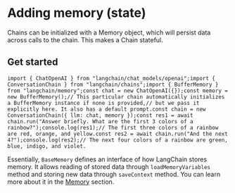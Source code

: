 Adding memory (state)
=====================

Chains can be initialized with a Memory object, which will persist data across calls to the chain. This makes a Chain stateful.

Get started[​](#get-started "Direct link to Get started")
---------------------------------------------------------

    import { ChatOpenAI } from "langchain/chat_models/openai";import { ConversationChain } from "langchain/chains";import { BufferMemory } from "langchain/memory";const chat = new ChatOpenAI({});const memory = new BufferMemory();// This particular chain automatically initializes a BufferMemory instance if none is provided,// but we pass it explicitly here. It also has a default prompt.const chain = new ConversationChain({ llm: chat, memory });const res1 = await chain.run("Answer briefly. What are the first 3 colors of a rainbow?");console.log(res1);// The first three colors of a rainbow are red, orange, and yellow.const res2 = await chain.run("And the next 4?");console.log(res2);// The next four colors of a rainbow are green, blue, indigo, and violet.

Essentially, `BaseMemory` defines an interface of how LangChain stores memory. It allows reading of stored data through `loadMemoryVariables` method and storing new data through `saveContext` method. You can learn more about it in the [Memory](/docs/modules/memory/) section.